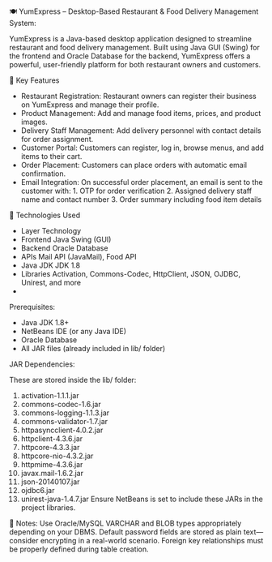 🍽️ YumExpress – Desktop-Based Restaurant & Food Delivery Management System:

YumExpress is a Java-based desktop application designed to streamline restaurant and food delivery management.
Built using Java GUI (Swing) for the frontend and Oracle Database for the backend, YumExpress offers a powerful, user-friendly platform for both restaurant owners and customers.

🚀 Key Features
- Restaurant Registration: Restaurant owners can register their business on YumExpress and manage their profile.
- Product Management: Add and manage food items, prices, and product images.
- Delivery Staff Management: Add delivery personnel with contact details for order assignment.
- Customer Portal: Customers can register, log in, browse menus, and add items to their cart.
- Order Placement: Customers can place orders with automatic email confirmation.
- Email Integration: On successful order placement, an email is sent to the customer with: 1. OTP for order verification
                                                                                           2. Assigned delivery staff name and contact number
                                                                                           3. Order summary including food item details
  
                                                                                         

🧩 Technologies Used

- Layer	Technology
- Frontend	Java Swing (GUI)
- Backend	Oracle Database
- APIs	Mail API (JavaMail), Food API
- Java JDK	JDK 1.8
- Libraries	Activation, Commons-Codec, HttpClient, JSON, OJDBC, Unirest, and more
- 
Prerequisites:
- Java JDK 1.8+
- NetBeans IDE (or any Java IDE)
- Oracle Database
- All JAR files (already included in lib/ folder)

JAR Dependencies:

These are stored inside the lib/ folder:
1. activation-1.1.1.jar
2. commons-codec-1.6.jar
3. commons-logging-1.1.3.jar
4. commons-validator-1.7.jar
5. httpasyncclient-4.0.2.jar
6. httpclient-4.3.6.jar
7. httpcore-4.3.3.jar
8. httpcore-nio-4.3.2.jar
9. httpmime-4.3.6.jar
10. javax.mail-1.6.2.jar
11. json-20140107.jar
12. ojdbc6.jar
13. unirest-java-1.4.7.jar
Ensure NetBeans is set to include these JARs in the project libraries.

🧩 Notes:
Use Oracle/MySQL VARCHAR and BLOB types appropriately depending on your DBMS.
Default password fields are stored as plain text—consider encrypting in a real-world scenario.
Foreign key relationships must be properly defined during table creation.
